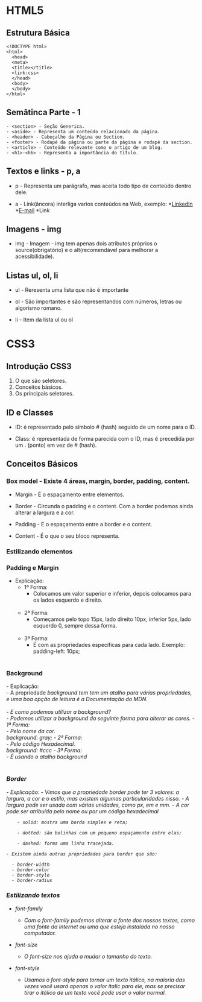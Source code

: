 # HTML5

## Estrutura Básica

    <!DOCTYPE html>
    <html>
      <head>
      <meta>
      <title></title>
      <link:css>
      </head>
      <body>
      </body>
    </html>

## Semâtinca Parte - 1

    - <section> - Seção Generica.
    - <aside> - Representa um conteúdo relacionado da página.
    - <header> - Cabeçalho da Página ou Section.
    - <footer> - Rodapé da página ou parte da página e rodapé da section.
    - <article> - Conteúdo relevante como o artigo de um blog.
    - <h1>-<h6> - Representa a importância do titulo.

## Textos e links - p, a

- p - Representa um parágrafo, mas aceita todo tipo de conteúdo dentro dele.

- a - Link(âncora) interliga varios conteúdos na Web,
  exemplo: \*<a href="https://www.linkedin.com/in/bruno-barbosa-neves-1b15621ab/">LinkedIn</a> \*<a href="mailto:brunobningles@gmail.com">E-mail</a> \*<a target="_blank">Link</a>

## Imagens - img

- img - Imagem - img tem apenas dois atributos próprios o source(obrigatório) e o alt(recomendável para melhorar a acessibilidade).

## Listas ul, ol, li

- ul - Reresenta uma lista que não é importante

- ol - São importantes e são representandos com números, letras ou algorismo romano.

- li - Item da lista ul ou ol

# CSS3

## Introdução CSS3

  <ol>
    <li>
      O que são seletores.
    </li>
    <li>
      Conceitos básicos.
    </li>
    <li>
      Os principais seletores.
    </li>
  </ol>

## ID e Classes

- ID: é representado pelo símbolo # (hash) seguido de um nome para o ID.

- Class: é representada de forma parecida com o ID, mas é precedida por um . (ponto) em vez de # (hash).

## Conceitos Básicos

### Box model - Existe 4 áreas, margin, border, padding, content.

- Margin - É o espaçamento entre elementos.

- Border - Circunda o padding e o content. Com a border podemos ainda alterar a largura e a cor.

- Padding - E o espaçamento entre a border e o content. <br>

- Content - É o que o seu bloco representa. <br>

### Estilizando elementos

<h3>Padding e Margin</h3>

- Explicação:<br>
  - 1ª Forma: <br>
    - Colocamos um valor superior e inferior, depois colocamos para os lados esquerdo e direito.<br><br>
  - 2ª Forma: <br>
    - Começamos pelo topo 15px, lado direito 10px, inferior 5px, lado esquerdo 0, sempre dessa forma.<br><br>
  - 3ª Forma: <br>
    - É com as propriedades específicas para cada lado. Exemplo: padding-left: 10px; <br><br>

<h3>Background</h3>
  - Explicação: <br>
    - A propriedade <i>background<i> tem tem um atalho para várias propriedades, e uma boa opção de leitura é a Documentação do MDN. <br>
    <br>
    - E como podemos utilizar a background? <br>
      - Podemos utilizar a background da seguinte forma para alterar as cores.
        - 1ª Forma: <br>
          - Pelo nome da cor. <br>
          background: gray;
        - 2ª Forma: <br>
          - Pelo código Hexadecimal. <br>
           background: #ccc
        - 3ª Forma: <br>
          - É usando o atalho <i>background</i> <br><br>
<h3>Border</h3>
  - Explicação:
   - Vimos que a propriedade border pode ter 3 valores: a largura, a cor e o estilo, mas existem algumas particularidades nisso. 
      - A largura pode ser usada com várias unidades, como px, em e mm.
      - A cor pode ser atribuída pelo nome ou por um código hexadecimal
      
        - solid: mostra uma borda simples e reta;

        - dotted: são bolinhas com um pequeno espaçamento entre elas;

        - dashed: forma uma linha tracejada.

    - Existem ainda outras propriedades para border que são:

      - border-width
      - border-color
      - border-style
      - border-radius

<h3>Estilizando textos</h3>

- font-family <br>

  - Com o font-family podemos alterar a fonte dos nossos textos, como uma fonte da internet ou uma que esteja instalada no nosso computador. <br>

- font-size <br>

  - O font-size nos ajuda a mudar o tamanho do texto.<br>

- font-style <br>

  - Usamos o font-style para tornar um texto itálico, na maioria das vezes você usará apenas o valor italic para ele, mas se precisar tirar o itálico de um texto você pode usar o valor normal.
